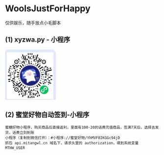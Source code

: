 # WoolsJustForHappy

仅供娱乐，随手放点小毛脚本

## (1) xyzwa.py - 小程序

![](https://github.com/tttccz/WoolsJustForHappy/blob/main/backup/%E5%BE%AE%E4%BF%A1%E5%9B%BE%E7%89%87_20230618122155.png)

## (2) 蜜堂好物自动签到-小程序

```
蜜糖好物小程序，购买商品后直接返利，里面有100-20的话费充值商品，签满7天后，选择去发货，话费立刻到账
小程序（复制到微信打开）：#小程序://蜜堂好物/YhMVF8IKGGc94jD
抓包 api.mitangwl.cn 域名下，请求头里的 authorization，填到系统变量 MTHW_USER
```

